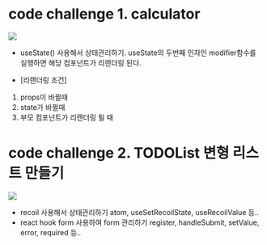 # code challenge 1. calculator
<img src="https://github.com/EUNSEO814/react-challenge/assets/97860973/9657153e-2e2b-4368-b1be-05a4cf828c65">

- useState() 사용해서 상태관리하기.
useState의 두번째 인자인 modifier함수를 실행하면 해당 컴포넌트가 리렌더링 된다.
* [리렌더링 조건]
1) props이 바뀔때
2) state가 바뀔때
3) 부모 컴포넌트가 리렌더링 될 때

# code challenge 2. TODOList 변형 리스트 만들기
<img src="https://github.com/EUNSEO814/react-challenge/assets/97860973/500c71d6-64d9-43c6-9e53-38a5194c41ee">

- recoil 사용해서 상태관리하기
  atom, useSetRecoilState, useRecoilValue 등..
- react hook form 사용하여 form 관리하기
  register, handleSubmit, setValue, error, required 등..
